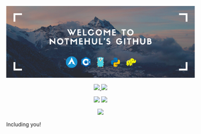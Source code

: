 [![Banner](https://github.com/notmehul/notmehul/blob/master/welcomebanner.png)](https://www.youtube.com/watch?v=dQw4w9WgXcQ)

<p align='center'>
    <a href="https://notmehul.co">
        <img src="https://img.shields.io/website?style=for-the-badge&up_message=online&url=https%3A%2F%2Fnotmehul.co">
    </a>
    <a href="https://github.com/notmehul/ama">
        <img src="https://img.shields.io/badge/Ask%20me-anything-1abc9c.svg">
    </a>
</p>
<p align='center'>
    <img src="https://forthebadge.com/images/badges/built-with-love.svg">
    <img src="https://forthebadge.com/images/badges/certified-snoop-lion.svg">
</p>

<p align='center'>
    <img src="https://visitor-badge.glitch.me/badge?page_id=notmehul.visitor-badge">
</p>
Including you!
